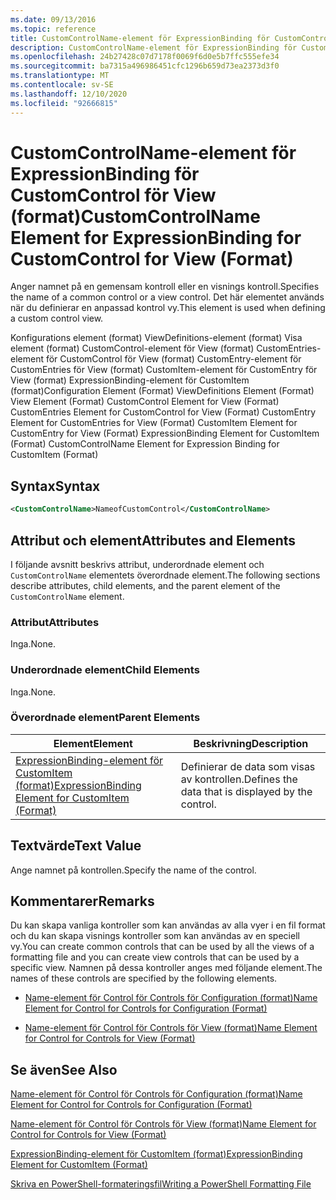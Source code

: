 ```yaml
---
ms.date: 09/13/2016
ms.topic: reference
title: CustomControlName-element för ExpressionBinding för CustomControl för View (format)
description: CustomControlName-element för ExpressionBinding för CustomControl för View (format)
ms.openlocfilehash: 24b27428c07d7178f0069f6d0e5b7ffc555efe34
ms.sourcegitcommit: ba7315a496986451cfc1296b659d73ea2373d3f0
ms.translationtype: MT
ms.contentlocale: sv-SE
ms.lasthandoff: 12/10/2020
ms.locfileid: "92666815"
---
```

# <a name="customcontrolname-element-for-expressionbinding-for-customcontrol-for-view-format"></a><span data-ttu-id="745f4-103">CustomControlName-element för ExpressionBinding för CustomControl för View (format)</span><span class="sxs-lookup"><span data-stu-id="745f4-103">CustomControlName Element for ExpressionBinding for CustomControl for View (Format)</span></span>

<span data-ttu-id="745f4-104">Anger namnet på en gemensam kontroll eller en visnings kontroll.</span><span class="sxs-lookup"><span data-stu-id="745f4-104">Specifies the name of a common control or a view control.</span></span> <span data-ttu-id="745f4-105">Det här elementet används när du definierar en anpassad kontrol vy.</span><span class="sxs-lookup"><span data-stu-id="745f4-105">This element is used when defining a custom control view.</span></span>

<span data-ttu-id="745f4-106">Konfigurations element (format) ViewDefinitions-element (format) Visa element (format) CustomControl-element för View (format) CustomEntries-element för CustomControl för View (format) CustomEntry-element för CustomEntries för View (format) CustomItem-element för CustomEntry för View (format) ExpressionBinding-element för CustomItem (format)</span><span class="sxs-lookup"><span data-stu-id="745f4-106">Configuration Element (Format) ViewDefinitions Element (Format) View Element (Format) CustomControl Element for View (Format) CustomEntries Element for CustomControl for View (Format) CustomEntry Element for CustomEntries for View (Format) CustomItem Element for CustomEntry for View (Format) ExpressionBinding Element for CustomItem (Format) CustomControlName Element for Expression Binding for CustomItem (Format)</span></span>

## <a name="syntax"></a><span data-ttu-id="745f4-107">Syntax</span><span class="sxs-lookup"><span data-stu-id="745f4-107">Syntax</span></span>

```xml
<CustomControlName>NameofCustomControl</CustomControlName>
```

## <a name="attributes-and-elements"></a><span data-ttu-id="745f4-108">Attribut och element</span><span class="sxs-lookup"><span data-stu-id="745f4-108">Attributes and Elements</span></span>

<span data-ttu-id="745f4-109">I följande avsnitt beskrivs attribut, underordnade element och `CustomControlName` elementets överordnade element.</span><span class="sxs-lookup"><span data-stu-id="745f4-109">The following sections describe attributes, child elements, and the parent element of the `CustomControlName` element.</span></span>

### <a name="attributes"></a><span data-ttu-id="745f4-110">Attribut</span><span class="sxs-lookup"><span data-stu-id="745f4-110">Attributes</span></span>

<span data-ttu-id="745f4-111">Inga.</span><span class="sxs-lookup"><span data-stu-id="745f4-111">None.</span></span>

### <a name="child-elements"></a><span data-ttu-id="745f4-112">Underordnade element</span><span class="sxs-lookup"><span data-stu-id="745f4-112">Child Elements</span></span>

<span data-ttu-id="745f4-113">Inga.</span><span class="sxs-lookup"><span data-stu-id="745f4-113">None.</span></span>

### <a name="parent-elements"></a><span data-ttu-id="745f4-114">Överordnade element</span><span class="sxs-lookup"><span data-stu-id="745f4-114">Parent Elements</span></span>

|<span data-ttu-id="745f4-115">Element</span><span class="sxs-lookup"><span data-stu-id="745f4-115">Element</span></span>|<span data-ttu-id="745f4-116">Beskrivning</span><span class="sxs-lookup"><span data-stu-id="745f4-116">Description</span></span>|
|-------------|-----------------|
|[<span data-ttu-id="745f4-117">ExpressionBinding-element för CustomItem (format)</span><span class="sxs-lookup"><span data-stu-id="745f4-117">ExpressionBinding Element for CustomItem (Format)</span></span>](./expressionbinding-element-for-customitem-for-controls-for-configuration-format.md)|<span data-ttu-id="745f4-118">Definierar de data som visas av kontrollen.</span><span class="sxs-lookup"><span data-stu-id="745f4-118">Defines the data that is displayed by the control.</span></span>|

## <a name="text-value"></a><span data-ttu-id="745f4-119">Textvärde</span><span class="sxs-lookup"><span data-stu-id="745f4-119">Text Value</span></span>

<span data-ttu-id="745f4-120">Ange namnet på kontrollen.</span><span class="sxs-lookup"><span data-stu-id="745f4-120">Specify the name of the control.</span></span>

## <a name="remarks"></a><span data-ttu-id="745f4-121">Kommentarer</span><span class="sxs-lookup"><span data-stu-id="745f4-121">Remarks</span></span>

<span data-ttu-id="745f4-122">Du kan skapa vanliga kontroller som kan användas av alla vyer i en fil format och du kan skapa visnings kontroller som kan användas av en speciell vy.</span><span class="sxs-lookup"><span data-stu-id="745f4-122">You can create common controls that can be used by all the views of a formatting file and you can create view controls that can be used by a specific view.</span></span> <span data-ttu-id="745f4-123">Namnen på dessa kontroller anges med följande element.</span><span class="sxs-lookup"><span data-stu-id="745f4-123">The names of these controls are specified by the following elements.</span></span>

- [<span data-ttu-id="745f4-124">Name-element för Control för Controls för Configuration (format)</span><span class="sxs-lookup"><span data-stu-id="745f4-124">Name Element for Control for Controls for Configuration (Format)</span></span>](./name-element-for-control-for-controls-for-configuration-format.md)

- [<span data-ttu-id="745f4-125">Name-element för Control för Controls för View (format)</span><span class="sxs-lookup"><span data-stu-id="745f4-125">Name Element for Control for Controls for View (Format)</span></span>](./name-element-for-control-for-controls-for-view-format.md)

## <a name="see-also"></a><span data-ttu-id="745f4-126">Se även</span><span class="sxs-lookup"><span data-stu-id="745f4-126">See Also</span></span>

[<span data-ttu-id="745f4-127">Name-element för Control för Controls för Configuration (format)</span><span class="sxs-lookup"><span data-stu-id="745f4-127">Name Element for Control for Controls for Configuration (Format)</span></span>](./name-element-for-control-for-controls-for-configuration-format.md)

[<span data-ttu-id="745f4-128">Name-element för Control för Controls för View (format)</span><span class="sxs-lookup"><span data-stu-id="745f4-128">Name Element for Control for Controls for View (Format)</span></span>](./name-element-for-control-for-controls-for-view-format.md)

[<span data-ttu-id="745f4-129">ExpressionBinding-element för CustomItem (format)</span><span class="sxs-lookup"><span data-stu-id="745f4-129">ExpressionBinding Element for CustomItem (Format)</span></span>](./expressionbinding-element-for-customitem-for-controls-for-configuration-format.md)

[<span data-ttu-id="745f4-130">Skriva en PowerShell-formateringsfil</span><span class="sxs-lookup"><span data-stu-id="745f4-130">Writing a PowerShell Formatting File</span></span>](./writing-a-powershell-formatting-file.md)

